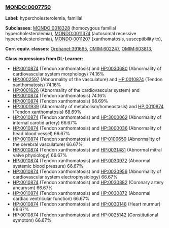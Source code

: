 
### [MONDO:0007750](http://purl.obolibrary.org/obo/MONDO_0007750)
**Label:** hypercholesterolemia, familial

**Subclasses:** [MONDO:0018328](http://purl.obolibrary.org/obo/MONDO_0018328) (homozygous familial hypercholesterolemia), [MONDO:0011374](http://purl.obolibrary.org/obo/MONDO_0011374) (autosomal recessive hypercholesterolemia), [MONDO:0011207](http://purl.obolibrary.org/obo/MONDO_0011207) (xanthomatosis, susceptibility to), 

**Corr. equiv. classes:** [Orphanet:391665](http://www.orpha.net/ORDO/Orphanet_391665), [OMIM:602247](http://purl.obolibrary.org/obo/OMIM_602247), [OMIM:603813](http://purl.obolibrary.org/obo/OMIM_603813), 

**Class expressions from DL-Learner:**

- [HP:0010874](http://purl.obolibrary.org/obo/HP_0010874) (Tendon xanthomatosis) and [HP:0030680](http://purl.obolibrary.org/obo/HP_0030680) (Abnormality of cardiovascular system morphology) 74.16%
- [HP:0002597](http://purl.obolibrary.org/obo/HP_0002597) (Abnormality of the vasculature) and [HP:0010874](http://purl.obolibrary.org/obo/HP_0010874) (Tendon xanthomatosis) 74.16%
- [HP:0001626](http://purl.obolibrary.org/obo/HP_0001626) (Abnormality of the cardiovascular system) and [HP:0010874](http://purl.obolibrary.org/obo/HP_0010874) (Tendon xanthomatosis) 74.16%
- [HP:0010874](http://purl.obolibrary.org/obo/HP_0010874) (Tendon xanthomatosis) 68.69%
- [HP:0001939](http://purl.obolibrary.org/obo/HP_0001939) (Abnormality of metabolism/homeostasis) and [HP:0010874](http://purl.obolibrary.org/obo/HP_0010874) (Tendon xanthomatosis) 68.69%
- [HP:0010874](http://purl.obolibrary.org/obo/HP_0010874) (Tendon xanthomatosis) and [HP:3000062](http://purl.obolibrary.org/obo/HP_3000062) (Abnormality of internal carotid artery) 66.67%
- [HP:0010874](http://purl.obolibrary.org/obo/HP_0010874) (Tendon xanthomatosis) and [HP:3000036](http://purl.obolibrary.org/obo/HP_3000036) (Abnormality of head blood vessel) 66.67%
- [HP:0010874](http://purl.obolibrary.org/obo/HP_0010874) (Tendon xanthomatosis) and [HP:0100659](http://purl.obolibrary.org/obo/HP_0100659) (Abnormality of the cerebral vasculature) 66.67%
- [HP:0010874](http://purl.obolibrary.org/obo/HP_0010874) (Tendon xanthomatosis) and [HP:0031481](http://purl.obolibrary.org/obo/HP_0031481) (Abnormal mitral valve physiology) 66.67%
- [HP:0010874](http://purl.obolibrary.org/obo/HP_0010874) (Tendon xanthomatosis) and [HP:0030972](http://purl.obolibrary.org/obo/HP_0030972) (Abnormal systemic blood pressure) 66.67%
- [HP:0010874](http://purl.obolibrary.org/obo/HP_0010874) (Tendon xanthomatosis) and [HP:0030956](http://purl.obolibrary.org/obo/HP_0030956) (Abnormality of cardiovascular system electrophysiology) 66.67%
- [HP:0010874](http://purl.obolibrary.org/obo/HP_0010874) (Tendon xanthomatosis) and [HP:0030882](http://purl.obolibrary.org/obo/HP_0030882) (Coronary artery aneurysm) 66.67%
- [HP:0010874](http://purl.obolibrary.org/obo/HP_0010874) (Tendon xanthomatosis) and [HP:0030872](http://purl.obolibrary.org/obo/HP_0030872) (Abnormal cardiac ventricular function) 66.67%
- [HP:0010874](http://purl.obolibrary.org/obo/HP_0010874) (Tendon xanthomatosis) and [HP:0030148](http://purl.obolibrary.org/obo/HP_0030148) (Heart murmur) 66.67%
- [HP:0010874](http://purl.obolibrary.org/obo/HP_0010874) (Tendon xanthomatosis) and [HP:0025142](http://purl.obolibrary.org/obo/HP_0025142) (Constitutional symptom) 66.67%


